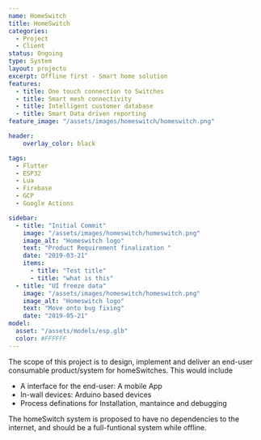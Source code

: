 ```yaml
---
name: HomeSwitch
title: HomeSwitch
categories:
  - Project
  - Client
status: Ongoing
type: System
layout: projecto
excerpt: Offline first - Smart home solution
features:
  - title: One touch connection to Switches
  - title: Smart mesh connectivity
  - title: Intelligent customer database
  - title: Smart Data driven reporting 
feature_image: "/assets/images/homeswitch/homeswitch.png"

header: 
    overlay_color: black

tags:
  - Flutter
  - ESP32
  - Lua
  - Firebase
  - GCP
  - Google Actions

sidebar:
  - title: "Initial Commit"
    image: "/assets/images/homeswitch/homeswitch.png"
    image_alt: "Homeswitch logo"
    text: "Product Requirement finalization "
    date: "2019-03-21"
    items:
      - title: "Test title"
      - title: "what is this"
  - title: "UI freeze data"
    image: "/assets/images/homeswitch/homeswitch.png"
    image_alt: "Homeswitch logo"
    text: "Move onto bug fixing"
    date: "2019-05-21"
model:
  asset: "/assets/models/esp.glb"
  color: #FFFFFF
---
```


The scope of this project is to design, implement and deliver an end-user consumable product/system for homeSwitches. This would include
 - A interface for the end-user: A mobile App
 - In-wall devices: Arduino based devices
 - Process definations for Installation, mantaince and debugging

The homeSwitch system is proposed to have no dependencies to the internet, and should be a full-funtional system while offline.

